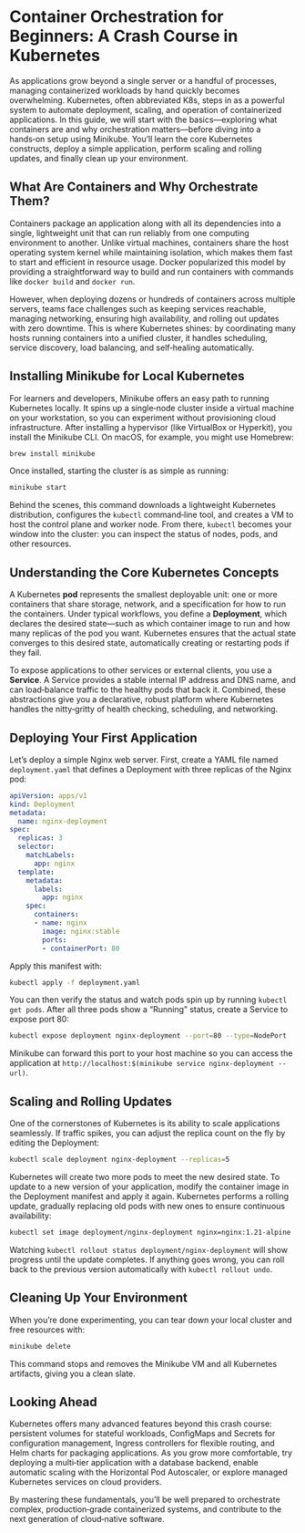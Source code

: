 # Container Orchestration for Beginners: A Crash Course in Kubernetes

As applications grow beyond a single server or a handful of processes, managing containerized workloads by hand quickly becomes overwhelming. Kubernetes, often abbreviated K8s, steps in as a powerful system to automate deployment, scaling, and operation of containerized applications. In this guide, we will start with the basics—exploring what containers are and why orchestration matters—before diving into a hands‑on setup using Minikube. You’ll learn the core Kubernetes constructs, deploy a simple application, perform scaling and rolling updates, and finally clean up your environment.

## What Are Containers and Why Orchestrate Them?

Containers package an application along with all its dependencies into a single, lightweight unit that can run reliably from one computing environment to another. Unlike virtual machines, containers share the host operating system kernel while maintaining isolation, which makes them fast to start and efficient in resource usage. Docker popularized this model by providing a straightforward way to build and run containers with commands like `docker build` and `docker run`.

However, when deploying dozens or hundreds of containers across multiple servers, teams face challenges such as keeping services reachable, managing networking, ensuring high availability, and rolling out updates with zero downtime. This is where Kubernetes shines: by coordinating many hosts running containers into a unified cluster, it handles scheduling, service discovery, load balancing, and self‑healing automatically.

## Installing Minikube for Local Kubernetes

For learners and developers, Minikube offers an easy path to running Kubernetes locally. It spins up a single‑node cluster inside a virtual machine on your workstation, so you can experiment without provisioning cloud infrastructure. After installing a hypervisor (like VirtualBox or Hyperkit), you install the Minikube CLI. On macOS, for example, you might use Homebrew:

```bash
brew install minikube
```

Once installed, starting the cluster is as simple as running:

```bash
minikube start
```

Behind the scenes, this command downloads a lightweight Kubernetes distribution, configures the `kubectl` command‑line tool, and creates a VM to host the control plane and worker node. From there, `kubectl` becomes your window into the cluster: you can inspect the status of nodes, pods, and other resources.

## Understanding the Core Kubernetes Concepts

A Kubernetes **pod** represents the smallest deployable unit: one or more containers that share storage, network, and a specification for how to run the containers. Under typical workflows, you define a **Deployment**, which declares the desired state—such as which container image to run and how many replicas of the pod you want. Kubernetes ensures that the actual state converges to this desired state, automatically creating or restarting pods if they fail.

To expose applications to other services or external clients, you use a **Service**. A Service provides a stable internal IP address and DNS name, and can load‑balance traffic to the healthy pods that back it. Combined, these abstractions give you a declarative, robust platform where Kubernetes handles the nitty‑gritty of health checking, scheduling, and networking.

## Deploying Your First Application

Let’s deploy a simple Nginx web server. First, create a YAML file named `deployment.yaml` that defines a Deployment with three replicas of the Nginx pod:

```yaml
apiVersion: apps/v1
kind: Deployment
metadata:
  name: nginx-deployment
spec:
  replicas: 3
  selector:
    matchLabels:
      app: nginx
  template:
    metadata:
      labels:
        app: nginx
    spec:
      containers:
      - name: nginx
        image: nginx:stable
        ports:
        - containerPort: 80
```

Apply this manifest with:

```bash
kubectl apply -f deployment.yaml
```

You can then verify the status and watch pods spin up by running `kubectl get pods`. After all three pods show a “Running” status, create a Service to expose port 80:

```bash
kubectl expose deployment nginx-deployment --port=80 --type=NodePort
```

Minikube can forward this port to your host machine so you can access the application at `http://localhost:$(minikube service nginx-deployment --url)`.

## Scaling and Rolling Updates

One of the cornerstones of Kubernetes is its ability to scale applications seamlessly. If traffic spikes, you can adjust the replica count on the fly by editing the Deployment:

```bash
kubectl scale deployment nginx-deployment --replicas=5
```

Kubernetes will create two more pods to meet the new desired state. To update to a new version of your application, modify the container image in the Deployment manifest and apply it again. Kubernetes performs a rolling update, gradually replacing old pods with new ones to ensure continuous availability:

```bash
kubectl set image deployment/nginx-deployment nginx=nginx:1.21-alpine
```

Watching `kubectl rollout status deployment/nginx-deployment` will show progress until the update completes. If anything goes wrong, you can roll back to the previous version automatically with `kubectl rollout undo`.

## Cleaning Up Your Environment

When you’re done experimenting, you can tear down your local cluster and free resources with:

```bash
minikube delete
```

This command stops and removes the Minikube VM and all Kubernetes artifacts, giving you a clean slate.

## Looking Ahead

Kubernetes offers many advanced features beyond this crash course: persistent volumes for stateful workloads, ConfigMaps and Secrets for configuration management, Ingress controllers for flexible routing, and Helm charts for packaging applications. As you grow more comfortable, try deploying a multi‑tier application with a database backend, enable automatic scaling with the Horizontal Pod Autoscaler, or explore managed Kubernetes services on cloud providers.

By mastering these fundamentals, you’ll be well prepared to orchestrate complex, production‑grade containerized systems, and contribute to the next generation of cloud‑native software. 
